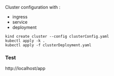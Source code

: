 Cluster configuration with :
- ingress
- service
- deployment
```
kind create cluster --config clusterConfig.yaml
kubectl apply -k .
kubectl apply -f clusterDeployment.yaml
```

### Test
http://localhost/app
